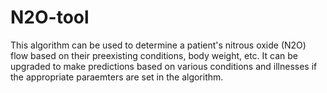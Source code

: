 # N2O-tool

This algorithm can be used to determine a patient's nitrous oxide (N2O) flow based on their preexisting conditions, body weight, etc. It can be upgraded to make predictions based on various conditions and illnesses if the appropriate paraemters are set in the algorithm.
